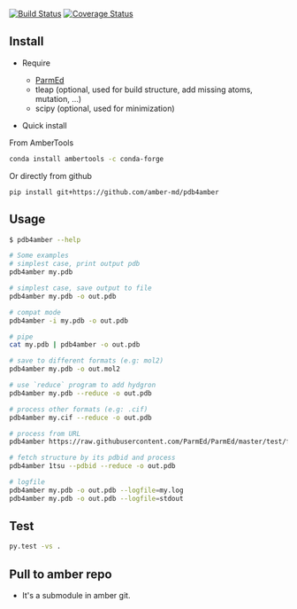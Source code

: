 [![Build Status](https://travis-ci.org/Amber-MD/pdb4amber.svg?branch=master)](https://travis-ci.org/Amber-MD/pdb4amber)
[![Coverage Status](https://coveralls.io/repos/github/Amber-MD/pdb4amber/badge.png?branch=master)](https://coveralls.io/github/Amber-MD/pdb4amber?branch=master)


Install
-------
- Require 

    - [ParmEd](https://github.com/parmed/parmed)
    - tleap (optional, used for build structure, add missing atoms, mutation, ...)
    - scipy (optional, used for minimization)

- Quick install

From AmberTools
```bash
conda install ambertools -c conda-forge
```

Or directly from github
```
pip install git+https://github.com/amber-md/pdb4amber
```

Usage
-----
```bash
$ pdb4amber --help

# Some examples
# simplest case, print output pdb
pdb4amber my.pdb 

# simplest case, save output to file
pdb4amber my.pdb -o out.pdb

# compat mode
pdb4amber -i my.pdb -o out.pdb

# pipe
cat my.pdb | pdb4amber -o out.pdb

# save to different formats (e.g: mol2)
pdb4amber my.pdb -o out.mol2

# use `reduce` program to add hydgron
pdb4amber my.pdb --reduce -o out.pdb

# process other formats (e.g: .cif)
pdb4amber my.cif --reduce -o out.pdb

# process from URL
pdb4amber https://raw.githubusercontent.com/ParmEd/ParmEd/master/test/files/4LZT.cif -o out.pdb

# fetch structure by its pdbid and process
pdb4amber 1tsu --pdbid --reduce -o out.pdb

# logfile
pdb4amber my.pdb -o out.pdb --logfile=my.log
pdb4amber my.pdb -o out.pdb --logfile=stdout
```

Test
----
```bash
py.test -vs .
```

Pull to amber repo
------------------

- It's a submodule in amber git.
